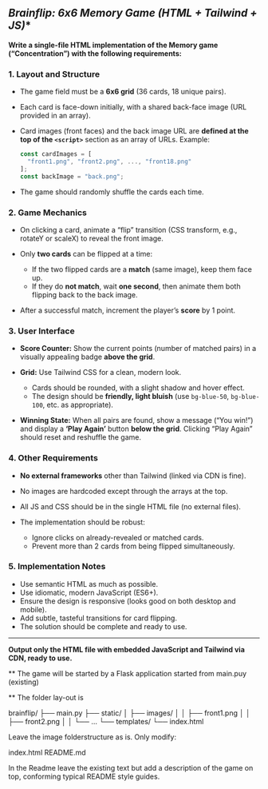 
## *Brainflip: 6x6 Memory Game (HTML + Tailwind + JS)**


**Write a single-file HTML implementation of the Memory game (“Concentration”) with the following requirements:**

### 1. **Layout and Structure**

* The game field must be a **6x6 grid** (36 cards, 18 unique pairs).
* Each card is face-down initially, with a shared back-face image (URL provided in an array).
* Card images (front faces) and the back image URL are **defined at the top of the `<script>`** section as an array of URLs. Example:

  ```js
  const cardImages = [
    "front1.png", "front2.png", ..., "front18.png"
  ];
  const backImage = "back.png";
  ```
* The game should randomly shuffle the cards each time.

### 2. **Game Mechanics**

* On clicking a card, animate a “flip” transition (CSS transform, e.g., rotateY or scaleX) to reveal the front image.
* Only **two cards** can be flipped at a time:

  * If the two flipped cards are a **match** (same image), keep them face up.
  * If they do **not match**, wait **one second**, then animate them both flipping back to the back image.
* After a successful match, increment the player’s **score** by 1 point.

### 3. **User Interface**

* **Score Counter:**
  Show the current points (number of matched pairs) in a visually appealing badge **above the grid**.
* **Grid:**
  Use Tailwind CSS for a clean, modern look.

  * Cards should be rounded, with a slight shadow and hover effect.
  * The design should be **friendly, light bluish** (use `bg-blue-50`, `bg-blue-100`, etc. as appropriate).
* **Winning State:**
  When all pairs are found, show a message (“You win!”) and display a **‘Play Again’** button **below the grid**.
  Clicking “Play Again” should reset and reshuffle the game.

### 4. **Other Requirements**

* **No external frameworks** other than Tailwind (linked via CDN is fine).
* No images are hardcoded except through the arrays at the top.
* All JS and CSS should be in the single HTML file (no external files).
* The implementation should be robust:

  * Ignore clicks on already-revealed or matched cards.
  * Prevent more than 2 cards from being flipped simultaneously.

### 5. **Implementation Notes**

* Use semantic HTML as much as possible.
* Use idiomatic, modern JavaScript (ES6+).
* Ensure the design is responsive (looks good on both desktop and mobile).
* Add subtle, tasteful transitions for card flipping.
* The solution should be complete and ready to use.

---

**Output only the HTML file with embedded JavaScript and Tailwind via CDN, ready to use.**

** The game will be started by a Flask application started from main.puy (existing)

** The folder lay-out is

brainflip/
├── main.py
├── static/
│   ├── images/
│   │   ├── front1.png
│   │   ├── front2.png
│   │   └── ...
└── templates/
    └── index.html

Leave the image folderstructure as is. Only modify:

index.html
README.md

In the Readme leave the existing text but add a description of the game on top, conforming typical README style guides.